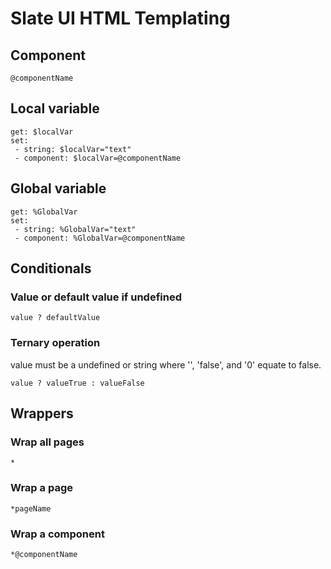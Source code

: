 # Slate UI HTML Templating

## Component
```
@componentName
```

## Local variable
```
get: $localVar
set: 
 - string: $localVar="text"
 - component: $localVar=@componentName
```

## Global variable
```
get: %GlobalVar
set: 
 - string: %GlobalVar="text"
 - component: %GlobalVar=@componentName
```

## Conditionals
### Value or default value if undefined
```
value ? defaultValue
```

### Ternary operation
value must be a undefined or string where '', 'false', and '0' equate to false.
```
value ? valueTrue : valueFalse
```

## Wrappers
### Wrap all pages
```
*
```

### Wrap a page
```
*pageName
```

### Wrap a component
```
*@componentName
```


